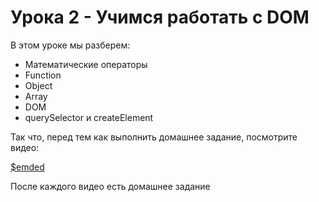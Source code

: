# Урока 2 - Учимся работать с DOM

В этом уроке мы разберем:
- Математические операторы
- Function
- Object
- Array
- DOM
- querySelector и createElement

Так что, перед тем как выполнить домашнее задание, посмотрите видео:

[$emded](https://youtu.be/bjnr13tSw8s)

После каждого видео есть домашнее задание
